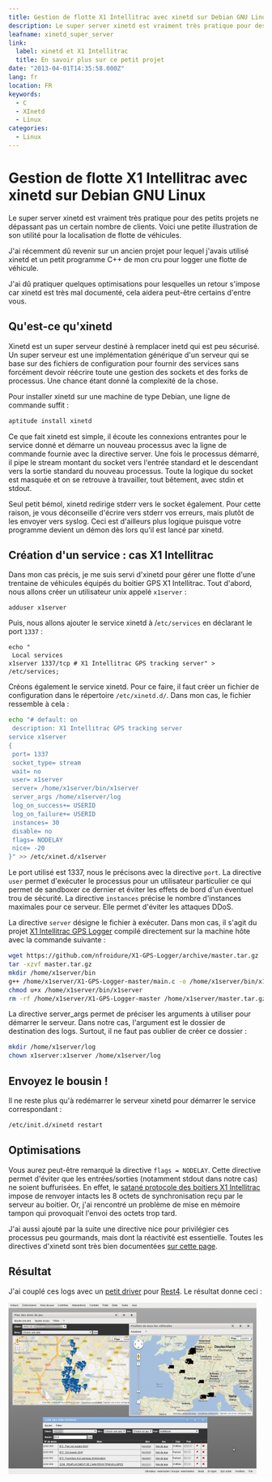 ```yaml
---
title: Gestion de flotte X1 Intellitrac avec xinetd sur Debian GNU Linux
description: Le super server xinetd est vraiment très pratique pour des petits projets ne dépassant pas un certain nombre de clients. Voici une petite illustration de son utilité pour la localisation de flotte de véhicules.
leafname: xinetd_super_server
link:
  label: xinetd et X1 Intellitrac
  title: En savoir plus sur ce petit projet
date: "2013-04-01T14:35:58.000Z"
lang: fr
location: FR
keywords:
  - C
  - XInetd
  - Linux
categories:
  - Linux
---
```


# Gestion de flotte X1 Intellitrac avec xinetd sur Debian GNU Linux

Le super server xinetd est vraiment très pratique pour des petits projets ne dépassant pas un certain nombre de clients. Voici une petite illustration de son utilité pour la localisation de flotte de véhicules.

J'ai récemment dû revenir sur un ancien projet pour lequel j'avais utilisé xinetd et un petit programme C++ de mon cru pour logger une flotte de véhicule.

J'ai dû pratiquer quelques optimisations pour lesquelles un retour s'impose car xinetd est très mal documenté, cela aidera peut-être certains d'entre vous.

## Qu'est-ce qu'xinetd

Xinetd est un super serveur destiné à remplacer inetd qui est peu sécurisé. Un super serveur est une implémentation générique d'un serveur qui se base sur des fichiers de configuration pour fournir des services sans forcément devoir réécrire toute une gestion des sockets et des forks de processus. Une chance étant donné la complexité de la chose.

Pour installer xinetd sur une machine de type Debian, une ligne de commande suffit :

```sh
aptitude install xinetd
```

Ce que fait xinetd est simple, il écoute les connexions entrantes pour le service donné et démarre un nouveau processus avec la ligne de commande fournie avec la directive server. Une fois le processus démarré, il pipe le stream montant du socket vers l'entrée standard et le descendant vers la sortie standard du nouveau processus. Toute la logique du socket est masquée et on se retrouve à travailler, tout bêtement, avec stdin et stdout.

Seul petit bémol, xinetd redirige stderr vers le socket également. Pour cette raison, je vous déconseille d'écrire vers stderr vos erreurs, mais plutôt de les envoyer vers syslog. Ceci est d'ailleurs plus logique puisque votre programme devient un démon dès lors qu'il est lancé par xinetd.

## Création d'un service : cas X1 Intellitrac

Dans mon cas précis, je me suis servi d'xinetd pour gérer une flotte d'une trentaine de véhicules équipés du boitier GPS X1 Intellitrac. Tout d'abord, nous allons créer un utilisateur unix appelé `x1server` :

```
adduser x1server
```

Puis, nous allons ajouter le service xinetd à /`etc/services` en déclarant le port `1337` :

```
echo "
 Local services
x1server 1337/tcp # X1 Intellitrac GPS tracking server" > /etc/services;
```

Créons également le service xinetd. Pour ce faire, il faut créer un fichier de configuration dans le répertoire `/etc/xinetd.d/`. Dans mon cas, le fichier ressemble à cela :

```sh
echo "# default: on
 description: X1 Intellitrac GPS tracking server
service x1server
{
 port= 1337
 socket_type= stream
 wait= no
 user= x1server
 server= /home/x1server/bin/x1server
 server_args /home/x1server/log
 log_on_success+= USERID
 log_on_failure+= USERID
 instances= 30
 disable= no
 flags= NODELAY
 nice= -20
}" >> /etc/xinet.d/x1server
```

Le port utilisé est 1337, nous le précisons avec la directive `port`. La directive `user` permet d'exécuter le processus pour un utilisateur particulier ce qui permet de sandboxer ce dernier et éviter les effets de bord d'un éventuel trou de sécurité. La directive `instances` précise le nombre d'instances maximales pour ce serveur. Elle permet d'éviter les attaques DDoS.

La directive `server` désigne le fichier à exécuter. Dans mon cas, il s'agit du projet [X1 Intellitrac GPS Logger](https://github.com/nfroidure/X1-GPS-Logger "Voir le projet sur GitHub") compilé directement sur la machine hôte avec la commande suivante :

```sh
wget https://github.com/nfroidure/X1-GPS-Logger/archive/master.tar.gz
tar -xzvf master.tar.gz
mkdir /home/x1server/bin
g++ /home/x1server/X1-GPS-Logger-master/main.c -o /home/x1server/bin/x1server
chmod u+x /home/x1server/bin/x1server
rm -rf /home/x1server/X1-GPS-Logger-master /home/x1server/master.tar.gz
```

La directive server_args permet de préciser les arguments à utiliser pour démarrer le serveur. Dans notre cas, l'argument est le dossier de destination des logs. Surtout, il ne faut pas oublier de créer ce dossier :

```sh
mkdir /home/x1server/log
chown x1server:x1server /home/x1server/log
```

## Envoyez le bousin !

Il ne reste plus qu'à redémarrer le serveur xinetd pour démarrer le service correspondant :

```sh
/etc/init.d/xinetd restart
```

## Optimisations

Vous aurez peut-être remarqué la directive `flags = NODELAY`. Cette directive permet d'éviter que les entrées/sorties (notamment stdout dans notre cas) ne soient buffurisées. En effet, le [satané protocole des boitiers X1 Intellitrac](http://www.nomadicsolutions.biz/produit/x1-intellitrac/ "Voir la spécification du protocole") impose de renvoyer intacts les 8 octets de synchronisation reçu par le serveur au boitier. Or, j'ai rencontré un problème de mise en mémoire tampon qui provoquait l'envoi des octets trop tard.

J'ai aussi ajouté par la suite une directive nice pour privilégier ces processus peu gourmands, mais dont la réactivité est essentielle. Toutes les directives d'xinetd sont très bien documentées [sur cette page](http://manpages.ubuntu.com/manpages/cosmic/en/man5/xinetd.conf.5.html "Voir les manpages xinetd").

## Résultat

J'ai couplé ces logs avec un [petit driver](https://github.com/nfroidure/Rest4/blob/master/php/class.RestXgpsPositionDriver.php "Voir un des fichiers PHP qui gèrent ces logs") pour [Rest4](https://github.com/Rest4/Rest4-php "Voir le dépôt de code de Rest4"). Le résultat donne ceci :

![Capture d'écran du logiciel de visualisation](/public/illustrations/capture-vigisystem.png)
